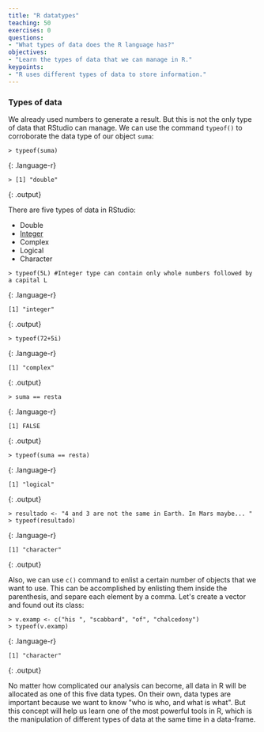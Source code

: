 ```yaml
---
title: "R datatypes"
teaching: 50
exercises: 0
questions:
- "What types of data does the R language has?"
objectives:
- "Learn the types of data that we can manage in R."
keypoints:
- "R uses different types of data to store information."
---
```

### Types of data

We already used numbers to generate a result. But this is not the only type of data that RStudio 
can manage. We can use the command `typeof()` to corroborate the data type of our object `suma`:

~~~
> typeof(suma)
~~~
{: .language-r}

~~~
> [1] "double"
~~~
{: .output}

There are five types of data in RStudio:
* Double
* [Integer](https://stackoverflow.com/questions/23660094/whats-the-difference-between-integer-class-and-numeric-class-in-r#:~:text=R%20handles%20the%20differences%20between,for%20you%20in%20the%20background.&text=(Putting%20capital%20'L'%20after,a%20subset%20of%20%22numeric%22.&text=Integers%20only%20go%20to%20a,numerics%20can%20be%20much%20bigger.))
* Complex
* Logical
* Character

~~~
> typeof(5L) #Integer type can contain only whole numbers followed by a capital L
~~~
{: .language-r}
~~~
[1] "integer"
~~~
{: .output}

~~~
> typeof(72+5i)
~~~
{: .language-r}
~~~
[1] "complex"
~~~
{: .output}

~~~
> suma == resta
~~~
{: .language-r}
~~~
[1] FALSE
~~~
{: .output}

~~~
> typeof(suma == resta)
~~~
{: .language-r}
~~~
[1] "logical"
~~~
{: .output}

~~~
> resultado <- "4 and 3 are not the same in Earth. In Mars maybe... "
> typeof(resultado)
~~~
{: .language-r}
~~~
[1] "character"
~~~
{: .output}

Also, we can use `c()` command to enlist a certain number of objects that we want to use. This can
be accomplished by enlisting them inside the parenthesis, and separe each element by a comma. Let's 
create a vector and found out its class:
~~~
> v.examp <- c("his ", "scabbard", "of", "chalcedony")
> typeof(v.examp)
~~~
{: .language-r}
~~~
[1] "character"
~~~
{: .output}

No matter how complicated our analysis can become, all data in R will be allocated as one of this
five data types. On their own, data types are important because we want to know "who is who, and 
what is what". But this concept will help us learn one of the most powerful tools in R, which is 
the manipulation of different types of data at the same time in a data-frame.
